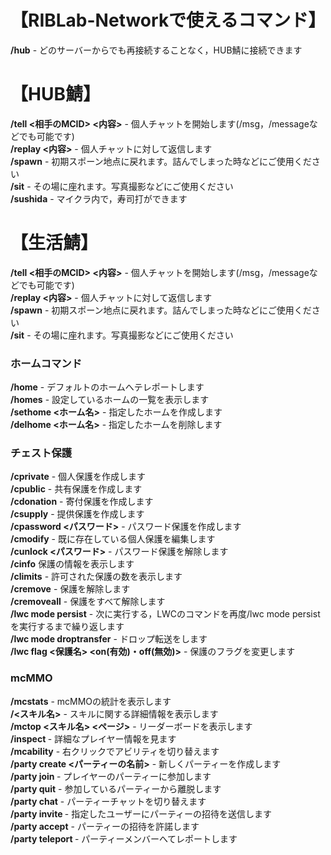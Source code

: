 

# 【RIBLab-Networkで使えるコマンド】
**/hub** - どのサーバーからでも再接続することなく，HUB鯖に接続できます
# 【HUB鯖】
**/tell <相手のMCID> <内容>** - 個人チャットを開始します(/msg，/messageなどでも可能です)
</br>
**/replay <内容>** - 個人チャットに対して返信します
</br>
**/spawn** - 初期スポーン地点に戻れます。詰んでしまった時などにご使用ください
</br>
**/sit** - その場に座れます。写真撮影などにご使用ください
</br>
**/sushida** - マイクラ内で，寿司打ができます

# 【生活鯖】
**/tell <相手のMCID> <内容>** - 個人チャットを開始します(/msg，/messageなどでも可能です)
</br>
**/replay <内容>** - 個人チャットに対して返信します
</br>
**/spawn** - 初期スポーン地点に戻れます。詰んでしまった時などにご使用ください
</br>
**/sit** - その場に座れます。写真撮影などにご使用ください
</br>
### ホームコマンド

**/home** - デフォルトのホームへテレポートします
</br>
**/homes** - 設定しているホームの一覧を表示します
</br>
**/sethome <ホーム名>** - 指定したホームを作成します
</br>
**/delhome <ホーム名>** - 指定したホームを削除します 
</br>
### チェスト保護
**/cprivate** - 個人保護を作成します
</br>
**/cpublic** - 共有保護を作成します
</br>
**/cdonation** - 寄付保護を作成します
</br>
**/csupply** - 提供保護を作成します
</br>
**/cpassword <パスワード>** - パスワード保護を作成します
</br>
**/cmodify** - 既に存在している個人保護を編集します
</br>
**/cunlock <パスワード>** - パスワード保護を解除します
</br>
**/cinfo** 保護の情報を表示します
</br>
**/climits** - 許可された保護の数を表示します
</br>
**/cremove** - 保護を解除します
</br>
**/cremoveall** - 保護をすべて解除します
</br>
**/lwc mode persist** - 次に実行する，LWCのコマンドを再度/lwc mode persistを実行するまで繰り返します
</br>
**/lwc mode droptransfer** - ドロップ転送をします
</br>
**/lwc flag <保護名> <on(有効)・off(無効)>** - 保護のフラグを変更します
</br>
### mcMMO
**/mcstats** - mcMMOの統計を表示します
</br>
**/<スキル名>** - スキルに関する詳細情報を表示します
</br>
**/mctop <スキル名> <ページ>** - リーダーボードを表示します
</br>
**/inspect <MCID>** - 詳細なプレイヤー情報を見ます
</br>
**/mcability** - 右クリックでアビリティを切り替えます
</br>
**/party create <パーティーの名前>** - 新しくパーティーを作成します
</br>
**/party join <MCID>** - プレイヤーのパーティーに参加します
</br>
**/party quit** - 参加しているパーティーから離脱します
</br>
**/party chat** - パーティーチャットを切り替えます
</br>
**/party invite <MCID>** - 指定したユーザーにパーティーの招待を送信します
</br>
**/party accept** - パーティーの招待を許諾します
</br>
**/party teleport <MCID>** - パーティーメンバーへてレポートします
